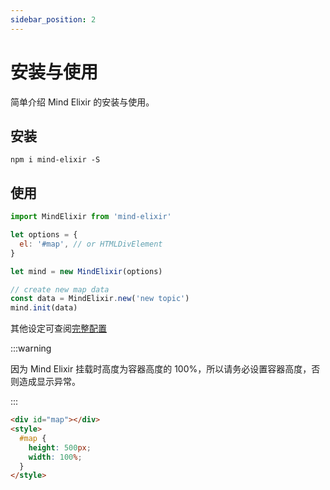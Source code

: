 ```yaml
---
sidebar_position: 2
---
```


# 安装与使用

简单介绍 Mind Elixir 的安装与使用。

## 安装

```
npm i mind-elixir -S
```

## 使用

```js
import MindElixir from 'mind-elixir'

let options = {
  el: '#map', // or HTMLDivElement
}

let mind = new MindElixir(options)

// create new map data
const data = MindElixir.new('new topic')
mind.init(data)
```

其他设定可查阅[完整配置](../api/mind-elixir.options.md)

:::warning

因为 Mind Elixir 挂载时高度为容器高度的 100%，所以请务必设置容器高度，否则造成显示异常。

:::

```html
<div id="map"></div>
<style>
  #map {
    height: 500px;
    width: 100%;
  }
</style>
```